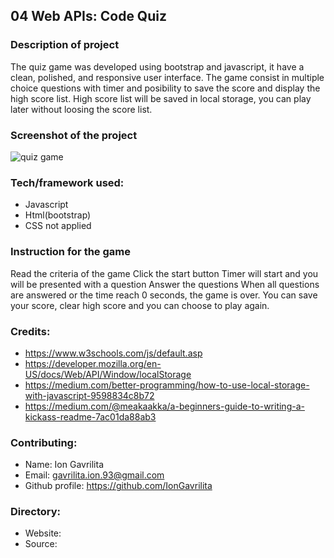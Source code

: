 ## 04 Web APIs: Code Quiz

### Description of project
The quiz game was developed using bootstrap and javascript, it have a clean, polished, and responsive user interface. The game consist in multiple choice questions with timer and posibility to save the score and display the high score list. High score list will be saved in local storage, you can play later without loosing the score list.

### Screenshot of the project
![quiz game](./Assets/screenshot.png)

### Tech/framework used:
* Javascript
* Html(bootstrap)
* CSS not applied


### Instruction for the game
Read the criteria of the game
Click the start button
Timer will start and you will be presented with a question
Answer the questions
When all questions are answered or the time reach 0 seconds, the game is over.
You can save your score, clear high score and you can choose to play again.

### Credits:
* https://www.w3schools.com/js/default.asp
* https://developer.mozilla.org/en-US/docs/Web/API/Window/localStorage
* https://medium.com/better-programming/how-to-use-local-storage-with-javascript-9598834c8b72
* https://medium.com/@meakaakka/a-beginners-guide-to-writing-a-kickass-readme-7ac01da88ab3

### Contributing:
* Name: Ion Gavrilita
* Email: gavrilita.ion.93@gmail.com
* Github profile: https://github.com/IonGavrilita

### Directory:
* Website: 
* Source: 

